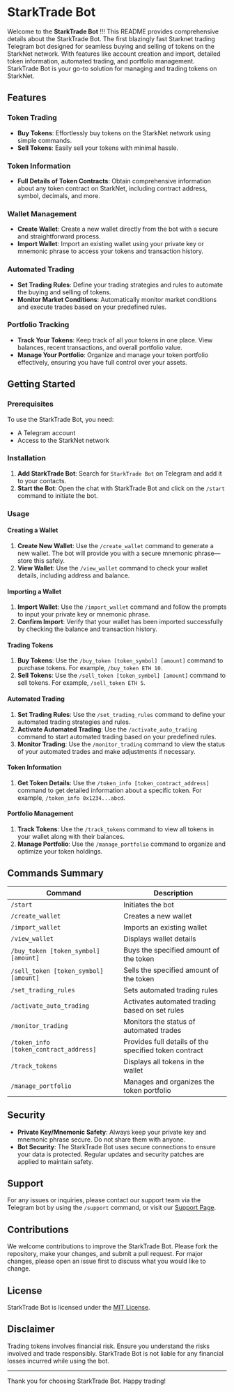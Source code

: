 # StarkTrade Bot

Welcome to the **StarkTrade Bot** !!!
This README provides comprehensive details about the StarkTrade Bot. 
The first blazingly fast Starknet trading Telegram bot designed for seamless buying and selling of tokens on the StarkNet network. With features like account creation and import, detailed token information, automated trading, and portfolio management. StarkTrade Bot is your go-to solution for managing and trading tokens on StarkNet.

## Features

### Token Trading
- **Buy Tokens**: Effortlessly buy tokens on the StarkNet network using simple commands.
- **Sell Tokens**: Easily sell your tokens with minimal hassle.

### Token Information
- **Full Details of Token Contracts**: Obtain comprehensive information about any token contract on StarkNet, including contract address, symbol, decimals, and more.

### Wallet Management
- **Create Wallet**: Create a new wallet directly from the bot with a secure and straightforward process.
- **Import Wallet**: Import an existing wallet using your private key or mnemonic phrase to access your tokens and transaction history.

### Automated Trading
- **Set Trading Rules**: Define your trading strategies and rules to automate the buying and selling of tokens.
- **Monitor Market Conditions**: Automatically monitor market conditions and execute trades based on your predefined rules.

### Portfolio Tracking
- **Track Your Tokens**: Keep track of all your tokens in one place. View balances, recent transactions, and overall portfolio value.
- **Manage Your Portfolio**: Organize and manage your token portfolio effectively, ensuring you have full control over your assets.

## Getting Started

### Prerequisites
To use the StarkTrade Bot, you need:
- A Telegram account
- Access to the StarkNet network

### Installation

1. **Add StarkTrade Bot**: Search for `StarkTrade Bot` on Telegram and add it to your contacts.
2. **Start the Bot**: Open the chat with StarkTrade Bot and click on the `/start` command to initiate the bot.

### Usage

#### Creating a Wallet
1. **Create New Wallet**: Use the `/create_wallet` command to generate a new wallet. The bot will provide you with a secure mnemonic phrase—store this safely.
2. **View Wallet**: Use the `/view_wallet` command to check your wallet details, including address and balance.

#### Importing a Wallet
1. **Import Wallet**: Use the `/import_wallet` command and follow the prompts to input your private key or mnemonic phrase.
2. **Confirm Import**: Verify that your wallet has been imported successfully by checking the balance and transaction history.

#### Trading Tokens
1. **Buy Tokens**: Use the `/buy_token [token_symbol] [amount]` command to purchase tokens. For example, `/buy_token ETH 10`.
2. **Sell Tokens**: Use the `/sell_token [token_symbol] [amount]` command to sell tokens. For example, `/sell_token ETH 5`.

#### Automated Trading
1. **Set Trading Rules**: Use the `/set_trading_rules` command to define your automated trading strategies and rules.
2. **Activate Automated Trading**: Use the `/activate_auto_trading` command to start automated trading based on your predefined rules.
3. **Monitor Trading**: Use the `/monitor_trading` command to view the status of your automated trades and make adjustments if necessary.

#### Token Information
1. **Get Token Details**: Use the `/token_info [token_contract_address]` command to get detailed information about a specific token. For example, `/token_info 0x1234...abcd`.

#### Portfolio Management
1. **Track Tokens**: Use the `/track_tokens` command to view all tokens in your wallet along with their balances.
2. **Manage Portfolio**: Use the `/manage_portfolio` command to organize and optimize your token holdings.

## Commands Summary

| Command                        | Description                                           |
|--------------------------------|-------------------------------------------------------|
| `/start`                       | Initiates the bot                                     |
| `/create_wallet`               | Creates a new wallet                                  |
| `/import_wallet`               | Imports an existing wallet                            |
| `/view_wallet`                 | Displays wallet details                               |
| `/buy_token [token_symbol] [amount]` | Buys the specified amount of the token              |
| `/sell_token [token_symbol] [amount]` | Sells the specified amount of the token             |
| `/set_trading_rules`           | Sets automated trading rules                          |
| `/activate_auto_trading`       | Activates automated trading based on set rules        |
| `/monitor_trading`             | Monitors the status of automated trades               |
| `/token_info [token_contract_address]` | Provides full details of the specified token contract |
| `/track_tokens`                | Displays all tokens in the wallet                     |
| `/manage_portfolio`            | Manages and organizes the token portfolio             |

## Security

- **Private Key/Mnemonic Safety**: Always keep your private key and mnemonic phrase secure. Do not share them with anyone.
- **Bot Security**: The StarkTrade Bot uses secure connections to ensure your data is protected. Regular updates and security patches are applied to maintain safety.

## Support

For any issues or inquiries, please contact our support team via the Telegram bot by using the `/support` command, or visit our [Support Page](https://support.starktradebot.com).

## Contributions

We welcome contributions to improve the StarkTrade Bot. Please fork the repository, make your changes, and submit a pull request. For major changes, please open an issue first to discuss what you would like to change.

## License

StarkTrade Bot is licensed under the [MIT License](LICENSE).

## Disclaimer

Trading tokens involves financial risk. Ensure you understand the risks involved and trade responsibly. StarkTrade Bot is not liable for any financial losses incurred while using the bot.

---

Thank you for choosing StarkTrade Bot. Happy trading!
